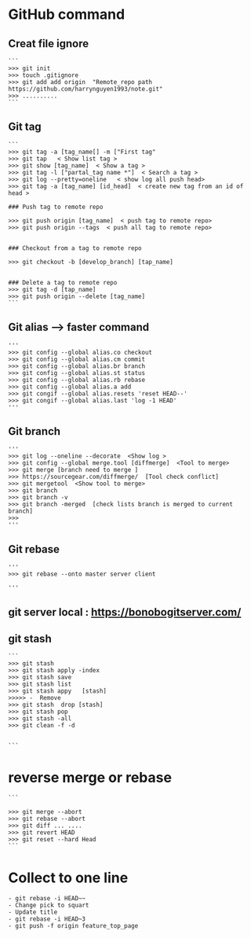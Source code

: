 #  GitHub command

## Creat file ignore
    ```
    >>> git init
    >>> touch .gitignore 
    >>> git add add origin  "Remote_repo path  https://github.com/harrynguyen1993/note.git"  
    >>> ..........
    ```
## Git tag
    ```
    >>> git tag -a [tag_name[] -m ["First tag"
    >>> git tap   < Show list tag >
    >>> git show [tag_name]  < Show a tag >
    >>> git tag -l ["partal_tag name *"]  < Search a tag >
    >>> git log --pretty=oneline   < show log all push head>
    >>> git tag -a [tag_name] [id_head]  < create new tag from an id of head >

    ### Push tag to remote repo

    >>> git push origin [tag_name]  < push tag to remote repo>
    >>> git push origin --tags  < push all tag to remote repo>
    

    ### Checkout from a tag to remote repo

    >>> git checkout -b [develop_branch] [tap_name]


    ### Delete a tag to remote repo
    >>> git tag -d [tap_name]
    >>> git push origin --delete [tag_name]
    ```
  

  ## Git alias --> faster command

    '''
    >>> git config --global alias.co checkout
    >>> git config --global alias.cm commit
    >>> git config --global alias.br branch
    >>> git config --global alias.st status
    >>> git config --global alias.rb rebase
    >>> git config --global alias.a add
    >>> git congif --global alias.resets 'reset HEAD--'
    >>> git congif --global alias.last 'log -1 HEAD'
    '''


## Git branch 

    '''
    >>> git log --oneline --decorate  <Show log >
    >>> git config --global merge.tool [diffmerge]  <Tool to merge>
    >>> git merge [branch need to merge ]
    >>> https://sourcegear.com/diffmerge/  [Tool check conflict]
    >>> git mergetool  <Show tool to merge>
    >>> git branch
    >>> git branch -v
    >>> git branch -merged  [check lists branch is merged to current branch]
    >>>
    '''
## Git rebase 
    '''
    >>> git rebase --onto master server client

    '''


## git server local :   https://bonobogitserver.com/

## git stash 
    ```
    >>> git stash 
    >>> git stash apply -index
    >>> git stash save 
    >>> git stash list
    >>> git stash appy   [stash]
    >>>>> -  Remove
    >>> git stash  drop [stash]
    >>> git stash pop
    >>> git stash -all
    >>> git clean -f -d
 

    ```


# reverse merge or rebase
    ```

    >>> git merge --abort
    >>> git rebase --abort
    >>> git diff ... ....
    >>> git revert HEAD
    >>> git reset --hard Head
    ```


# Collect to one line
    - git rebase -i HEAD~~
    - Change pick to squart
    - Update title  
    - git rebase -i HEAD~3
    - git push -f origin feature_top_page